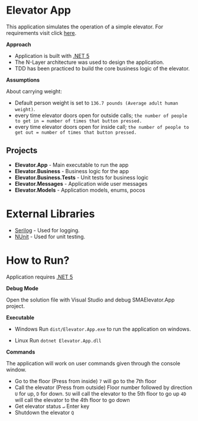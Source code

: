 ﻿# Elevator App
This application simulates the operation of a simple elevator. For requirements visit click [here](REQUIREMENTS.md).

**Approach**
- Application is built with [.NET 5](https://dotnet.microsoft.com/download/dotnet/5.0)
- The N-Layer architecture was used to design the application.
- TDD has been practiced to build the core business logic of the elevator.

**Assumptions**

About carrying weight: 
- Default person weight is set to `136.7 pounds (Average adult human weight)`.
- every time elevator doors open for outside calls; `the number of people to get in = number of times that button pressed.`
- every time elevator doors open for inside call; `the number of people to get out = number of times that button pressed.`

## Projects
- **Elevator.App** - Main executable to run the app
- **Elevator.Business** - Business logic for the app
- **Elevator.Business.Tests** - Unit tests for business logic
- **Elevator.Messages** - Application wide user messages
- **Elevator.Models** - Application models, enums, pocos

# External Libraries
- [Serilog](https://serilog.net/) - Used for logging.
- [NUnit](https://nunit.org/) - Used for unit testing.


# How to Run?
Application requires [.NET 5](https://dotnet.microsoft.com/download/dotnet/5.0)

**Debug Mode**

Open the solution file with Visual Studio and debug SMAElevator.App project.

**Executable**

- Windows
Run `dist/Elevator.App.exe` to run the application on windows.

- Linux
Run `dotnet Elevator.App.dll`

**Commands**

The application will work on user commands given through the console window.
- Go to the floor (Press from inside)
  `7` will go to the 7th floor
- Call the elevator (Press from outside)
  Floor number followed by direction `U` for up, `D` for down.
  `5U` will call the elevator to the 5th floor to go up
  `4D` will call the elevator to the 4th floor to go down
- Get elevator status 
  `↵` Enter key
- Shutdown the elevator
  `Q`
